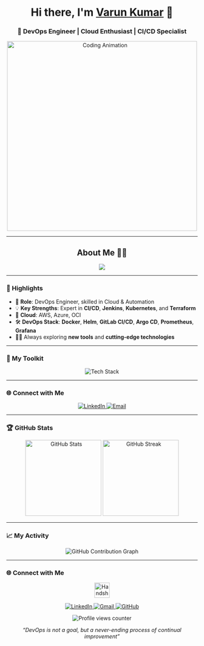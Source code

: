 <h1 align="center">Hi there, I'm <a href="https://github.com/Varun-kumar121" target="_blank">Varun Kumar</a> 👋</h1>
<h3 align="center">🚀 DevOps Engineer | Cloud Enthusiast | CI/CD Specialist</h3>

<p align="center">
  <img src="https://user-images.githubusercontent.com/74038190/212750318-02a007ac-0724-4b50-8fdf-c17d983418e9.gif" alt="Coding Animation" width="500" />
</p>

---

<h2 align="center">About Me 🧑‍💻</h2>
<p align="center">
  <img src="https://readme-typing-svg.herokuapp.com?font=Fira+Code&size=22&pause=1000&color=28F700&center=true&vCenter=true&width=600&height=45&lines=DevOps+Engineer+%7C+Cloud+Enthusiast;Automation+%7C+CI%2FCD+Pipeline+Specialist;Passionate+About+Scaling+Infrastructure;Always+Learning+New+Technologies">
</p>

---

### 🌟 Highlights

- 💼 **Role**: DevOps Engineer, skilled in Cloud & Automation  
- 💡 **Key Strengths**: Expert in **CI/CD**, **Jenkins**, **Kubernetes**, and **Terraform**  
- 🚀 **Cloud**: AWS, Azure, OCI  
- 🛠️ **DevOps Stack**: **Docker**, **Helm**, **GitLab CI/CD**, **Argo CD**, **Prometheus**, **Grafana**   
- 👨‍💻 Always exploring **new tools** and **cutting-edge technologies**  

---

### 🧰 My Toolkit

<p align="center">
  <img src="https://skillicons.dev/icons?i=linux,docker,kubernetes,jenkins,terraform,prometheus,grafana,git,github,azure,aws,python,bash&perline=8" alt="Tech Stack" />
</p>

---

### 🌐 Connect with Me

<p align="center">
  <a href="https://www.linkedin.com/in/varun-kumar-0b9880215/" target="_blank">
    <img src="https://img.shields.io/badge/LinkedIn-0A66C2?style=for-the-badge&logo=linkedin&logoColor=white" alt="LinkedIn">
  </a>
  <a href="mailto:vrkumar1212@gmail.com" target="_blank">
    <img src="https://img.shields.io/badge/Gmail-D14836?style=for-the-badge&logo=gmail&logoColor=white" alt="Email">
  </a>
  
</p>

---

### 🏆 GitHub Stats

<p align="center">
  <img src="https://github-readme-stats.vercel.app/api?username=Varun-kumar121&show_icons=true&theme=tokyonight&count_private=true" alt="GitHub Stats" height="200"/>
  <img src="https://streak-stats.demolab.com?user=Varun-kumar121&theme=tokyonight&hide_border=true" alt="GitHub Streak" height="200"/>
</p>

---

### 📈 My Activity

<p align="center">
  <img src="https://github-readme-activity-graph.vercel.app/graph?username=Varun-kumar121&theme=react-dark&bg_color=0d1117&hide_border=true" alt="GitHub Contribution Graph">
</p>

---

### 🌐 Connect with Me

<p align="center">
  <img src="https://media.giphy.com/media/hvRJCLFzcasrR4ia7z/giphy.gif" width="40" alt="Handshake" />
</p>

<p align="center">
  <a href="https://www.linkedin.com/in/varun-kumar-0b9880215/" target="_blank">
    <img src="https://img.shields.io/badge/LinkedIn-0A66C2?style=for-the-badge&logo=linkedin&logoColor=white" alt="LinkedIn">
  </a>
  <a href="mailto:vrkumar1212@gmail.com" target="_blank">
    <img src="https://img.shields.io/badge/Gmail-D14836?style=for-the-badge&logo=gmail&logoColor=white" alt="Gmail">
  </a>
  <a href="https://github.com/Varun-kumar121" target="_blank">
    <img src="https://img.shields.io/badge/GitHub-171515?style=for-the-badge&logo=github&logoColor=white" alt="GitHub">
  </a>
</p>

<p align="center">
  <img src="https://komarev.com/ghpvc/?username=Varun-kumar121&label=Profile%20views&color=0e75b6&style=flat" alt="Profile views counter">
</p>

<p align="center">
  <i>“DevOps is not a goal, but a never-ending process of continual improvement”</i>
</p>
